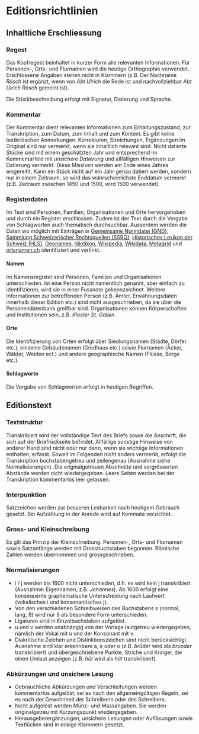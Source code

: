 # Editionsrichtlinien

## Inhaltliche Erschliessung

### Regest

Das Kopfregest beinhaltet in kurzer Form alle relevanten Informationen. Für Personen-, Orts- und Flurnamen wird die heutige Orthographie verwendet. Erschlossene Angaben stehen nicht in Klammern (z.B. Der Nachname *Rösch* ist ergänzt, wenn von *Abt Ulrich* die Rede ist und nachvollziehbar *Abt Ulrich Rösch* gemeint ist).

Die Stückbeschreibung erfolgt mit Signatur, Datierung und Sprache. 

### Kommentar

Der Kommentar dient relevanten Informationen zum Erhaltungszustand, zur Transkription, zum Datum, zum Inhalt und zum Kontext.
Es gibt keine textkritischen Anmerkungen. Korrekturen, Streichungen, Ergänzungen im Original sind nur vermerkt, wenn sie inhaltlich relevant sind. 
Nicht datierte Stücke sind mit einem geschätzten Jahr und entsprechend im Kommentarfeld mit *unsichere Datierung* und allfälligen Hinweisen zur Datierung vermerkt. Diese Missiven werden am Ende eines Jahres eingereiht.
Kann ein Stück nicht auf ein Jahr genau datiert werden, sondern nur in einem Zeitraum, so wird das wahrscheinlichste Enddatum vermerkt (z.B. Zeitraum zwischen 1450 und 1500, wird 1500 verwendet).


### Registerdaten

Im Text sind Personen, Familien, Organisationen und Orte hervorgehoben und durch ein Register erschlossen. Zudem ist der Text durch die Vergabe von Schlagworten auch thematisch durchsuchbar. Ausserdem werden die Daten wo möglich mit Einträgen in [Gemeinsame Normdatei (GND)](https://gnd.network/Webs/gnd/DE/Home/home_node.html), [Sammlung Schweizerischer Rechtsquellen (SSRQ)](https://www.ssrq-sds-fds.ch/home/), [Historisches Lexikon der Schweiz (HLS)](https://hls-dhs-dss.ch), [Geonames](https://www.geonames.org), [Idiotikon](https://www.idiotikon.ch), [Wikipedia](https://de.wikipedia.org/wiki/Wikipedia:Hauptseite), [Wikidata](https://www.wikidata.org/wiki/Wikidata:Main_Page), [Metagrid](https://metagrid.ch) und [ortsnamen.ch](https://ortsnamen.ch/de/) identifiziert und verlinkt.

#### Namen

Im Namensregister sind Personen, Familien und Organisationen unterschieden.
Ist eine Person nicht namentlich genannt, aber einfach zu identifizieren, wird sie in einer Fussnote gekennzeichnet. Weitere Informationen zur betreffenden Person (z.B. Ämter, Erwähnungsdaten innerhalb dieser Edition etc.) sind nicht ausgeschrieben, da sie über die Personendatenbank greifbar sind. Organisationen können Körperschaften und Institutionen sein, z.B. *Kloster St. Gallen*.

#### Orte

Die Identifizierung von Orten erfolgt über Siedlungsnamen (Städte, Dörfer etc.), einzelne Gebäudenamen (Gredhaus etc.) sowie Flurnamen (Äcker, Wälder, Weiden ect.) und andere geographische Namen (Flüsse, Berge etc.).

#### Schlagworte

Die Vergabe von Schlagworten erfolgt in heutigen Begriffen.

## Editionstext

### Textstruktur

Transkribiert wird der vollständige Text des Briefs sowie die Anschrift, die sich auf der Briefrückseite befindet. Allfällige sonstige Hinweise von anderer Hand sind nicht oder nur dann, wenn sie wichtige Informationen enthalten, erfasst. Soweit im Folgenden nicht anders vermerkt, erfolgt die Transkription buchstabengetreu und zeilengenau (Ausnahme siehe Normalisierungen).
Die originalgetreuen Abschnitte und vergrösserten Abstände werden nicht wiedergegeben.
Leere Seiten werden bei der Transkription kommentarlos leer gelassen.

### Interpunktion

Satzzeichen werden zur besseren Lesbarkeit nach heutigem Gebrauch gesetzt. Bei Aufzählung in der Anrede wird auf Kommata verzichtet.

### Gross- und Kleinschreibung

Es gilt das Prinzip der Kleinschreibung. Personen-, Orts- und Flurnamen sowie Satzanfänge werden mit Grossbuchstaben begonnen. Römische Zahlen werden übernommen und grossgeschrieben.

### Normalisierungen

- i / j werden bis 1600 nicht unterschieden, d.h. es wird kein j transkribiert (Ausnahme: Eigennamen, z.B. *Johannes*). Ab 1600 erfolgt eine konsequente graphematische Unterscheidung nach Lautwert (vokalisches i und konsonantisches j).
- Von den verschiedenen Schreibweisen des Buchstabens s (normal, lang, ß) wird nur ß als besondere Form unterschieden. 
- Ligaturen sind in Einzelbuchstaben aufgelöst.
- u und v werden unabhängig von der Vorlage lautgetreu wiedergegeben, nämlich der Vokal mit u und der Konsonant mit v.
- Diakritische Zeichen und Distinktionszeichen sind nicht berücksichtigt. Ausnahme sind klar erkennbare a, e oder o (z.B. *brůder* wird als *bruoder* transkribiert) und übergeschriebene Punkte, Striche und Kringel, die einen Umlaut anzeigen (z.B. *hŭt* wird als *hüt* transkribiert).

### Abkürzungen und unsichere Lesung

- Gebräuchliche Abkürzungen und Verschleifungen werden kommentarlos aufgelöst, sei es nach den allgemeingültigen Regeln, sei es nach der Gewohnheit der Schreiberin oder des Schreibers.
- Nicht aufgelöst werden Münz- und Massangaben. Sie werden originalgetreu mit Kürzungspunkt wiedergegeben.
- Herausgeberergänzungen, unsichere Lesungen oder Auflösungen sowie Textlücken sind in eckige Klammern gesetzt.